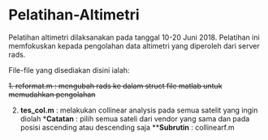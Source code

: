 # Pelatihan-Altimetri
Pelatihan altimetri dilaksanakan pada tanggal 10-20 Juni 2018. Pelatihan ini memfokuskan kepada pengolahan data altimetri yang diperoleh dari server rads.

File-file yang disediakan disini ialah:

~~1. reformat.m : mengubah rads ke dalam struct file matlab untuk memudahkan pengolahan~~


2. **tes_col.m** : melakukan collinear analysis pada semua satelit yang ingin diolah
***Catatan** : pilih semua sateli dari vendor yang sama dan pada posisi ascending atau descending saja
****Subrutin** : collinearf.m
